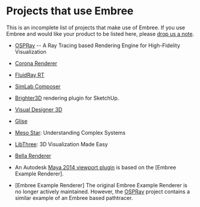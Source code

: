 Projects that use Embree
========================

This is an incomplete list of projects that make use of Embree. If you
use Embree and would like your product to be listed here, please [drop us a
note](mailto:embree_support@intel.com).

* [OSPRay](<https://ospray.github.io/>) -- A Ray Tracing based Rendering
  Engine for High-Fidelity Visualization 

* [Corona Renderer](https://corona-renderer.com/)

* [FluidRay RT](http://www.fluidray.com/)

* [SimLab Composer](http://www.simlab-soft.com/)

* [Brighter3D](http://www.brighter3d.com) rendering plugin for SketchUp.

* [Visual Designer 3D](http://www.vd-3d.com/) 

* [Glise](http://www.twistednormal.com/)

* [Meso Star](http://www.meso-star.com/): Understanding Complex Systems

* [LibThree](http://libthree.com/): 3D Visualization Made Easy

* [Bella Renderer](https://bellarender.com)

* An Autodesk [Maya 2014 viewport
  plugin](https://software.intel.com/en-us/articles/an-embree-based-viewport-plugin-for-autodesk-maya)
  is based on the [Embree Example Renderer].

* [Embree Example Renderer] The original Embree Example Renderer is no
  longer actively maintained. However, the
  [OSPRay](https://ospray.github.io/) project contains a similar
  example of an Embree based pathtracer.


